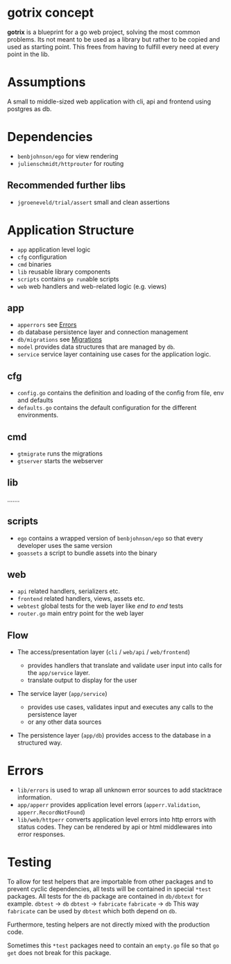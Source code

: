 # gotrix concept

**gotrix** is a blueprint for a go web project, solving the most common problems.
Its not meant to be used as a library but rather to be copied and used as starting point.
This frees from having to fulfill every need at every point in the lib.

# Assumptions
A small to middle-sized web application with cli, api and frontend using postgres as db.

# Dependencies

- `benbjohnson/ego` for view rendering
- `julienschmidt/httprouter` for routing

## Recommended further libs

- `jgroeneveld/trial/assert` small and clean assertions

# Application Structure

- `app` application level logic
- `cfg` configuration
- `cmd` binaries
- `lib` reusable library components
- `scripts` contains `go run`able scripts
- `web` web handlers and web-related logic (e.g. views)

## app

- `apperrors` see [Errors](#errors)
- `db` database persistence layer and connection management
- `db/migrations` see [Migrations](#migrations)
- `model` provides data structures that are managed by `db`.
- `service` service layer containing use cases for the application logic.

## cfg

- `config.go` contains the definition and loading of the config from file, env and defaults
- `defaults.go` contains the default configuration for the different environments.


## cmd

- `gtmigrate` runs the migrations
- `gtserver` starts the webserver


## lib

.......

## scripts

- `ego` contains a wrapped version of `benbjohnson/ego` so that every developer uses the same version
- `goassets` a script to bundle assets into the binary

## web

- `api` related handlers, serializers etc.
- `frontend` related handlers, views, assets etc.
- `webtest` global tests for the web layer like *end to end* tests
- `router.go` main entry point for the web layer

## Flow

- The access/presentation layer (`cli` / `web/api` / `web/frontend`) 
    - provides handlers that translate and validate user input into calls for the
`app/service` layer. 
    -  translate output to display for the user
    
- The service layer (`app/service`)
    - provides use cases, validates input and executes any calls to the persistence layer 
    - or any other data sources
     
- The persistence layer (`app/db`) provides access to the database in a structured way. 

# Errors

- `lib/errors` is used to wrap all unknown error sources to add stacktrace information.
- `app/apperr` provides application level errors (`apperr.Validation`, `apperr.RecordNotFound`)
- `lib/web/httperr` converts application level errors into http errors with status codes. They can be rendered by api or html middlewares into error responses.

# Testing

To allow for test helpers that are importable from other packages and to 
prevent cyclic dependencies, all tests will be contained in special `*test` packages.
All tests for the `db` package are contained in `db/dbtext` for example. 
`dbtest` -> `db`
`dbtest` -> `fabricate`
`fabricate` -> `db`
This way `fabricate` can be used by `dbtest` which both depend on `db`.

Furthermore, testing helpers are not directly mixed with the production code.

Sometimes this `*test` packages need to contain an `empty.go` file so that `go get` does not break for this package.